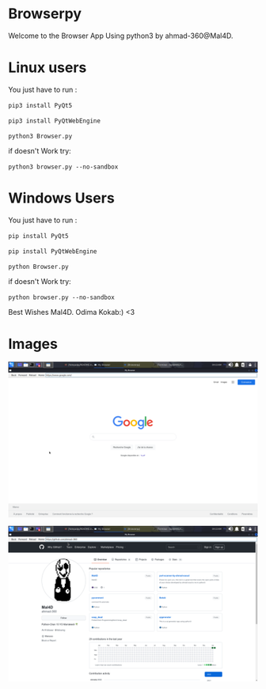 # Browserpy
Welcome to the Browser App Using python3 by ahmad-360@Mal4D.

# Linux users

You just have to run : <br />


`pip3 install PyQt5` <br />


`pip3 install PyQtWebEngine` <br />


`python3 Browser.py` <br />


if doesn't Work try:  <br />

`python3 browser.py --no-sandbox` <br />


# Windows Users 

You just have to run : <br />


`pip install PyQt5` <br />


`pip install PyQtWebEngine` <br />


`python Browser.py`<br />

if doesn't Work try:  <br />

`python browser.py --no-sandbox` <br />

Best Wishes Mal4D. Odima Kokab:) <3

# Images 

 ![alt text](https://github.com/ahmad-360/Browserpy/blob/main/1.png?raw=true)
 
 ![alt text](https://github.com/ahmad-360/Browserpy/blob/main/2.png?raw=true)
